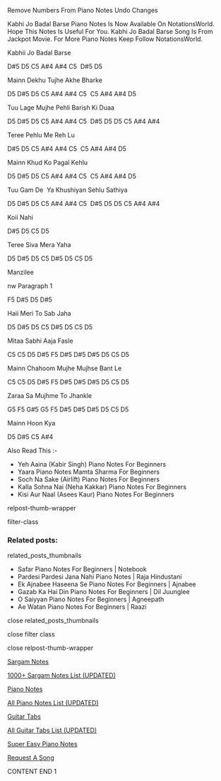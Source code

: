 
Remove Numbers From Piano Notes
Undo Changes

Kabhi Jo Badal Barse Piano Notes Is Now Available On NotationsWorld. Hope This Notes Is Useful For You. Kabhi Jo Badal Barse Song Is From Jackpot Movie. For More Piano Notes Keep Follow NotationsWorld.

Kabhii Jo Badal Barse

D#5 D5 C5 A#4 A#4 C5  D#5 D5

Mainn Dekhu Tujhe Akhe Bharke

D5 D#5 D5 C5 A#4 A#4 C5  C5 A#4 A#4 D5

Tuu Lage Mujhe Pehli Barish Ki Duaa

D5 D#5 D5 C5 A#4 A#4 C5  D#5 D5 D5 C5 A#4 A#4

Teree Pehlu Me Reh Lu

D#5 D5 C5 A#4 A#4 C5  C5 A#4 A#4 D5

Mainn Khud Ko Pagal Kehlu

D5 D#5 D5 C5 A#4 A#4 C5  C5 A#4 A#4 D5

Tuu Gam De  Ya Khushiyan Sehlu Sathiya

D5 D#5 D5 C5 A#4 A#4 C5  D#5 D5 D5 C5 A#4 A#4

Koii Nahi

D#5 D5 C5 D5

Teree Siva Mera Yaha

D5 D#5 D5 C5 D#5 D5 C5 D5

Manzilee

nw Paragraph 1

F5 D#5 D5 D#5

Haii Meri To Sab Jaha

D5 D#5 D5 C5 D#5 D5 C5 D5

Mitaa Sabhi Aaja Fasle

C5 C5 D5 D#5 F5 D#5 D#5 D#5 D5 C5 D5

Mainn Chahoom Mujhe Mujhse Bant Le

C5 C5 D5 D#5 F5 D#5 D#5 D#5 D5 C5 D5

Zaraa Sa Mujhme To Jhankle

G5 F5 G#5 G5 F5 D#5 D#5 D#5 D5 C5 D5

Mainn Hoon Kya

D5 D#5 C5 A#4

Also Read This :-

* Yeh Aaina (Kabir Singh) Piano Notes For Beginners
* Yaara Piano Notes Mamta Sharma For Beginners
* Soch Na Sake (Airlift) Piano Notes For Beginners
* Kalla Sohna Nai (Neha Kakkar) Piano Notes For Beginners
* Kisi Aur Naal (Asees Kaur) Piano Notes For Beginners

relpost-thumb-wrapper

filter-class

### Related posts:

related_posts_thumbnails

* Safar Piano Notes For Beginners | Notebook
* Pardesi Pardesi Jana Nahi Piano Notes | Raja Hindustani
* Ek Ajnabee Haseena Se Piano Notes For Beginners | Ajnabee
* Gazab Ka Hai Din Piano Notes For Beginners | Dil Juunglee
* O Saiyyan Piano Notes For Beginners | Agneepath
* Ae Watan Piano Notes For Beginners | Raazi

close related_posts_thumbnails

close filter class

close relpost-thumb-wrapper

[Sargam Notes](https://www.notationsworld.com/sargam-notes.html)

[1000+ Sargam Notes List (UPDATED)](https://www.notationsworld.com/all-songs-list-sargam-notes.html)

[Piano Notes](https://www.notationsworld.com/piano-notes.html)

[All Piano Notes List (UPDATED)](https://www.notationsworld.com/all-songs-list-piano-notes.html)

[Guitar Tabs](https://www.notationsworld.com/guitar-tabs.html)

[All Guitar Tabs List (UPDATED)](https://www.notationsworld.com/all-songs-list-guitar-tabs.html)

[Super Easy Piano Notes](https://studywall.in/)

[Request A Song](https://www.notationsworld.com/request-a-song.html)

CONTENT END 1

